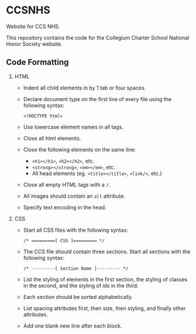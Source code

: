 # CCSNHS
Website for CCS NHS.

This repository contains the code for the Collegium Charter School National
Honor Society website.

## Code Formatting
1.  HTML
    *   Indent all child elements in by 1 tab or four spaces.
    *   Declare document type on the first line of every file
        using the following syntax:
        
            <!DOCTYPE html>
        
    *   Use lowercase element names in all tags.
    *   Close all html elements.
    *   Close the following elements on the same line:
        *   `<h1></h1>`, `<h2></h2>`, etc.
        *   `<strong></strong>`, `<em></em>`, etc.
        *   All head elements (eg. `<title></title>`, `<link/>`, etc.)
    *   Close all empty HTML tags with a `/`.
    *   All images should contain an `alt` attribute.
    *   Specify text encoding in the head.

2.  CSS
    *   Start all CSS files with the following syntax:

            /* =========[ CSS ]========= */
    
    *   The CCS file should contain three sections. Start all
        sections with the following syntax:

            /* ---------[ Section Name ]--------- */

    *   List the styling of elements in the first section, the
        styling of classes in the second, and the styling of ids
        in the third.
    *   Each section should be sorted alphabetically.
    *   List spacing attributes first, then size, then styling,
        and finally other attributes.
    *   Add one blank new line after each block.
